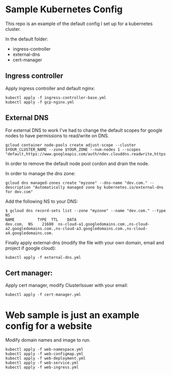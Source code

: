 # Sample Kubernetes Config

This repo is an example of the default config I set up for a kubernetes cluster.

In the default folder:

- ingress-controller
- external-dns
- cert-manager

## Ingress controller

Apply ingress controller and default nginx:

```
kubectl apply -f ingress-controller-base.yml
kubectl apply -f gcp-nginx.yml
```

## External DNS

For external DNS to work I've had to change the default scopes for google nodes to have permissions to read/write on DNS.

```
gcloud container node-pools create adjust-scope --cluster $YOUR_CLUSTER_NAME --zone $YOUR_ZONE --num-nodes 1 --scopes "default,https://www.googleapis.com/auth/ndev.clouddns.readwrite,https://www.googleapis.com/auth/devstorage.read_only,https://www.googleapis.com/auth/logging.write,https://www.googleapis.com/auth/monitoring,https://www.googleapis.com/auth/servicecontrol,https://www.googleapis.com/auth/service.management.readonly,https://www.googleapis.com/auth/trace.append"
```

In order to remove the default node pool cordon and drain the node.

In order to manage the dns zone:

```
gcloud dns managed-zones create "myzone" --dns-name "dev.com." --description "Automatically managed zone by kubernetes.io/external-dns for dev.com"
```

Add the following NS to your DNS:
```
$ gcloud dns record-sets list --zone "myzone" --name "dev.com." --type NS
NAME          TYPE  TTL    DATA
dev.com.  NS    21600  ns-cloud-a1.googledomains.com.,ns-cloud-a2.googledomains.com.,ns-cloud-a3.googledomains.com.,ns-cloud-a4.googledomains.com.
```

Finally apply external-dns (modify the file with your own domain, email and project if google cloud):

```
kubectl apply -f external-dns.yml
```

## Cert manager:

Apply cert manager, modify ClusterIssuer with your email:

```
kubectl apply -f cert-manager.yml
```

# Web sample is just an example config for a website

Modify domain names and image to run.

```
kubectl apply -f web-namespace.yml
kubectl apply -f web-configmap.yml
kubectl apply -f web-deployment.yml
kubectl apply -f web-service.yml
kubectl apply -f web-ingress.yml
```